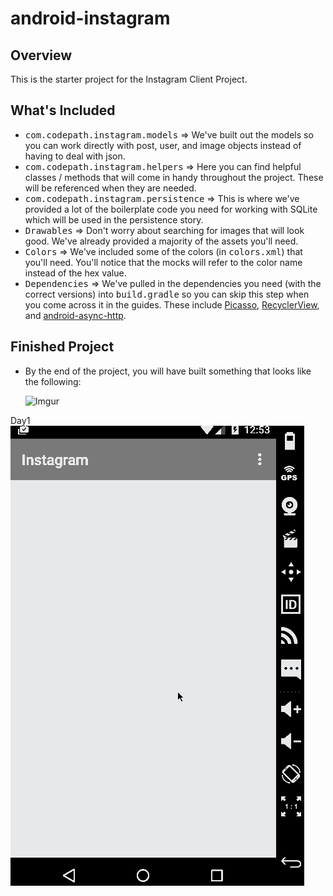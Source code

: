 # android-instagram

## Overview

This is the starter project for the Instagram Client Project. 

## What's Included
* <tt>com.codepath.instagram.models</tt> => We've built out the models so you can work directly with post, user, and image objects instead of having to deal with json.
* <tt>com.codepath.instagram.helpers</tt> => Here you can find helpful classes / methods that will come in handy throughout the project. These will be referenced when they are needed.
* <tt>com.codepath.instagram.persistence</tt> => This is where we've provided a lot of the boilerplate code you need for working with SQLite which will be used in the persistence story.
* <tt>Drawables</tt> => Don't worry about searching for images that will look good. We've already provided a majority of the assets you'll need.
* <tt>Colors</tt> => We've included some of the colors (in <tt>colors.xml</tt>) that you'll need. You'll notice that the mocks will refer to the color name instead of the hex value.
* <tt>Dependencies</tt> => We've pulled in the dependencies you need (with the correct versions) into <tt>build.gradle</tt> so you can skip this step when you come across it in the guides. These include [Picasso](https://github.com/square/picasso), [RecyclerView](https://developer.android.com/reference/android/support/v7/widget/RecyclerView.html), and [android-async-http](http://loopj.com/android-async-http/).

## Finished Project
* By the end of the project, you will have built something that looks like the following:

  ![Imgur](http://i.imgur.com/4SWlsQA.gif)

Day1
![Day1](https://github.com/applepluot/android-instagram/blob/master/InstagramDay1.gif)
